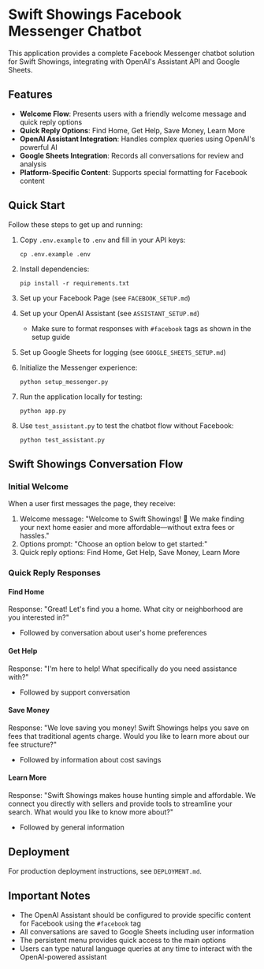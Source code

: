 # Swift Showings Facebook Messenger Chatbot

This application provides a complete Facebook Messenger chatbot solution for Swift Showings, integrating with OpenAI's Assistant API and Google Sheets.

## Features

- **Welcome Flow**: Presents users with a friendly welcome message and quick reply options
- **Quick Reply Options**: Find Home, Get Help, Save Money, Learn More
- **OpenAI Assistant Integration**: Handles complex queries using OpenAI's powerful AI
- **Google Sheets Integration**: Records all conversations for review and analysis
- **Platform-Specific Content**: Supports special formatting for Facebook content

## Quick Start

Follow these steps to get up and running:

1. Copy `.env.example` to `.env` and fill in your API keys:
   ```
   cp .env.example .env
   ```

2. Install dependencies:
   ```
   pip install -r requirements.txt
   ```

3. Set up your Facebook Page (see `FACEBOOK_SETUP.md`)

4. Set up your OpenAI Assistant (see `ASSISTANT_SETUP.md`)
   - Make sure to format responses with `#facebook` tags as shown in the setup guide

5. Set up Google Sheets for logging (see `GOOGLE_SHEETS_SETUP.md`)

6. Initialize the Messenger experience:
   ```
   python setup_messenger.py
   ```

7. Run the application locally for testing:
   ```
   python app.py
   ```

8. Use `test_assistant.py` to test the chatbot flow without Facebook:
   ```
   python test_assistant.py
   ```

## Swift Showings Conversation Flow

### Initial Welcome

When a user first messages the page, they receive:
1. Welcome message: "Welcome to Swift Showings! 🎉 We make finding your next home easier and more affordable—without extra fees or hassles."
2. Options prompt: "Choose an option below to get started:"
3. Quick reply options: Find Home, Get Help, Save Money, Learn More

### Quick Reply Responses

#### Find Home
Response: "Great! Let's find you a home. What city or neighborhood are you interested in?"
- Followed by conversation about user's home preferences

#### Get Help
Response: "I'm here to help! What specifically do you need assistance with?"
- Followed by support conversation

#### Save Money
Response: "We love saving you money! Swift Showings helps you save on fees that traditional agents charge. Would you like to learn more about our fee structure?"
- Followed by information about cost savings

#### Learn More
Response: "Swift Showings makes house hunting simple and affordable. We connect you directly with sellers and provide tools to streamline your search. What would you like to know more about?"
- Followed by general information

## Deployment

For production deployment instructions, see `DEPLOYMENT.md`.

## Important Notes

- The OpenAI Assistant should be configured to provide specific content for Facebook using the `#facebook` tag
- All conversations are saved to Google Sheets including user information
- The persistent menu provides quick access to the main options
- Users can type natural language queries at any time to interact with the OpenAI-powered assistant

